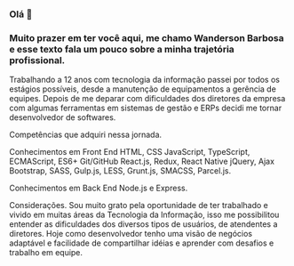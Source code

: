 ### Olá 👋

### Muito prazer em ter você aqui, me chamo Wanderson Barbosa e esse texto fala um pouco sobre a minha trajetória profissional.

Trabalhando a 12 anos com tecnologia da informação passei por todos os estágios possíveis, desde a manutenção de equipamentos a gerência de equipes. Depois de me deparar com dificuldades dos diretores da empresa com algumas ferramentas em sistemas de gestão e ERPs decidi me tornar desenvolvedor de softwares.

Competências que adquiri nessa jornada.

Conhecimentos em Front End
HTML, CSS
JavaScript, TypeScript, ECMAScript, ES6+
Git/GitHub
React.js, Redux, React Native
jQuery, Ajax
Bootstrap, SASS, Gulp.js, LESS, Grunt.js, SMACSS, Parcel.js.

Conhecimentos em Back End
Node.js e Express.

Considerações.
Sou muito grato pela oportunidade de ter trabalhado e vivido em muitas áreas da Tecnologia da Informação, isso me possibilitou entender as dificuldades dos diversos tipos de usuários, de atendentes a diretores.
Hoje como desenvolvedor tenho uma visão de negócios adaptável e facilidade de compartilhar idéias e aprender com desafios e trabalho em equipe.

<!--
**wandersonmanto/wandersonmanto** is a ✨ _special_ ✨ repository because its `README.md` (this file) appears on your GitHub profile.

Here are some ideas to get you started:

- 🔭 I’m currently working on ...
- 🌱 I’m currently learning ...
- 👯 I’m looking to collaborate on ...
- 🤔 I’m looking for help with ...
- 💬 Ask me about ...
- 📫 How to reach me: ...
- 😄 Pronouns: ...
- ⚡ Fun fact: ...
-->
